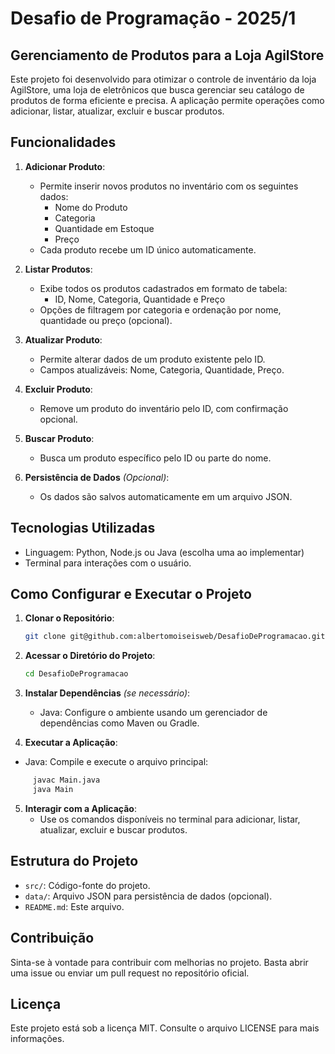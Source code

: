# Desafio de Programação - 2025/1

## Gerenciamento de Produtos para a Loja AgilStore

Este projeto foi desenvolvido para otimizar o controle de inventário da loja AgilStore, uma loja de eletrônicos que busca gerenciar seu catálogo de produtos de forma eficiente e precisa. A aplicação permite operações como adicionar, listar, atualizar, excluir e buscar produtos.
## Funcionalidades

1. **Adicionar Produto**: 
   - Permite inserir novos produtos no inventário com os seguintes dados:
     - Nome do Produto
     - Categoria
     - Quantidade em Estoque
     - Preço
   - Cada produto recebe um ID único automaticamente.

2. **Listar Produtos**: 
   - Exibe todos os produtos cadastrados em formato de tabela:
     - ID, Nome, Categoria, Quantidade e Preço
   - Opções de filtragem por categoria e ordenação por nome, quantidade ou preço (opcional).

3. **Atualizar Produto**: 
   - Permite alterar dados de um produto existente pelo ID.
   - Campos atualizáveis: Nome, Categoria, Quantidade, Preço.

4. **Excluir Produto**: 
   - Remove um produto do inventário pelo ID, com confirmação opcional.

5. **Buscar Produto**: 
   - Busca um produto específico pelo ID ou parte do nome.

6. **Persistência de Dados** *(Opcional)*: 
   - Os dados são salvos automaticamente em um arquivo JSON.


## Tecnologias Utilizadas

- Linguagem: Python, Node.js ou Java (escolha uma ao implementar)
- Terminal para interações com o usuário.

## Como Configurar e Executar o Projeto

1. **Clonar o Repositório**:
   ```bash
   git clone git@github.com:albertomoiseisweb/DesafioDeProgramacao.git
   ```

2. **Acessar o Diretório do Projeto**:
   ```bash
   cd DesafioDeProgramacao
   ```

3. **Instalar Dependências** *(se necessário)*:
   - Java:
     Configure o ambiente usando um gerenciador de dependências como Maven ou Gradle.

4. **Executar a Aplicação**:

- Java:
     Compile e execute o arquivo principal:
```bash
     javac Main.java
     java Main
```

5. **Interagir com a Aplicação**:
   - Use os comandos disponíveis no terminal para adicionar, listar, atualizar, excluir e buscar produtos.


## Estrutura do Projeto

- `src/`: Código-fonte do projeto.
- `data/`: Arquivo JSON para persistência de dados (opcional).
- `README.md`: Este arquivo.

## Contribuição

Sinta-se à vontade para contribuir com melhorias no projeto. Basta abrir uma issue ou enviar um pull request no repositório oficial.

## Licença

Este projeto está sob a licença MIT. Consulte o arquivo LICENSE para mais informações.
